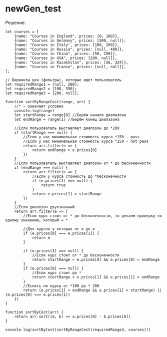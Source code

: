 # newGen_test

Решение:

    let courses = [
        {name: "Courses in England", prices: [0, 100]},
        {name: "Courses in Germany", prices: [500, null]},
        {name: "Courses in Italy", prices: [100, 200]},
        {name: "Courses in Russia", prices: [null, 400]},
        {name: "Courses in China", prices: [50, 250]},
        {name: "Courses in USA", prices: [200, null]},
        {name: "Courses in Kazakhstan", prices: [56, 324]},
        {name: "Courses in France", prices: [null, null]},
    ];

    // Варианты цен (фильтры), которые ищет пользователь
    let requiredRange1 = [null, 200];
    let requiredRange2 = [100, 350];
    let requiredRange3 = [200, null];

    function sortByRangeCost(range, arr) {
        //* - означает условно
        console.log(range)
        let startRange = range[0] //Берём начало диапазона
        let endRange = range[1] //Берём конец диапазона

        //Если пользователь выставляет диапозон до *200
        if (startRange === null) {
            //Если у нас минимальная стоимость курса *150 - pass
            //Если у нас минимальная стоимость курса *250 - not pass
            return arr.filter(e => {
                return endRange > e.prices[0]
            })
        }
        //Если пользователь выставляет диапозон от * до бесконечности
        if (endRange === null) {
            return arr.filter(e => {
                //Если у курса стоимость до *бесконечности
                if (e.prices[1] === null) {
                    return true
                }
                return e.prices[1] > startRange
            })
        }
        //Если диапозон двухзначный
        return arr.filter(e => {
            //Если курс стоит от * до бесконечности, то делаем проверку по одному значению, который = *

			//Для курсов у которых от ∞ до ∞
            if (e.prices[0] === e.prices[1]) {
                return e
            }

            if (e.prices[1] === null) {
                //Если курс стоит от * до бесконечности
                return startRange < e.prices[0] && e.prices[0] < endRange
            }
            if (e.prices[0] === null) {
                //Если курс стоит до *
                return startRange < e.prices[1] && e.prices[1] > endRange
            }
            //Еслить ли курсы от *100 до * 200
            return (e.prices[1] < endRange && e.prices[1] > startRange) || (e.prices[0] === e.prices[1])
        })
    }

    function sortByCost(arr) {
        return arr.sort((a, b) => a.prices[0] - b.prices[0])
    }

    console.log(sortByCost(sortByRangeCost(requiredRange3, courses)))
